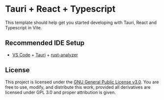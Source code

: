 # Tauri + React + Typescript

This template should help get you started developing with Tauri, React and Typescript in Vite.

## Recommended IDE Setup

- [VS Code](https://code.visualstudio.com/) + [Tauri](https://marketplace.visualstudio.com/items?itemName=tauri-apps.tauri-vscode) + [rust-analyzer](https://marketplace.visualstudio.com/items?itemName=rust-lang.rust-analyzer)

## License

This project is licensed under the [GNU General Public License v3.0](https://www.gnu.org/licenses/gpl-3.0.html).
You are free to use, modify, and distribute this work, provided all derivatives are licensed under GPL 3.0 and proper attribution is given.
